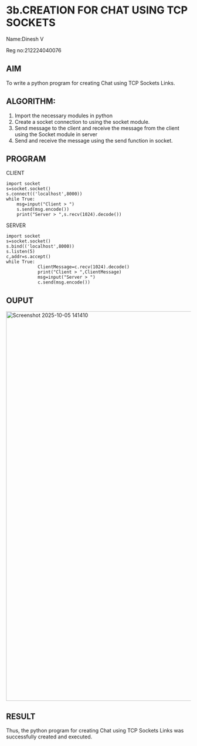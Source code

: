 # 3b.CREATION FOR CHAT USING TCP SOCKETS

Name:Dinesh V

Reg no:212224040076
## AIM
To write a python program for creating Chat using TCP Sockets Links.
## ALGORITHM:
1. Import the necessary modules in python
2. Create a socket connection to using the socket module.
3. Send message to the client and receive the message from the client using the Socket module in
 server
4. Send and receive the message using the send function in socket.
## PROGRAM

CLIENT
```
import socket 
s=socket.socket() 
s.connect(('localhost',8000)) 
while True: 
    msg=input("Client > ") 
    s.send(msg.encode()) 
    print("Server > ",s.recv(1024).decode())
```
SERVER
```
import socket 
s=socket.socket() 
s.bind(('localhost',8000)) 
s.listen(5) 
c,addr=s.accept() 
while True: 
            ClientMessage=c.recv(1024).decode() 
            print("Client > ",ClientMessage) 
            msg=input("Server > ") 
            c.send(msg.encode())
```
## OUPUT

<img width="1868" height="1062" alt="Screenshot 2025-10-05 141410" src="https://github.com/user-attachments/assets/77451b29-f640-499e-904c-c2ebefda94c0" />

## RESULT
Thus, the python program for creating Chat using TCP Sockets Links was successfully 
created and executed.
